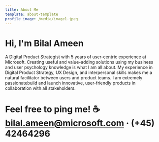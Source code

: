 ```yaml
---
title: About Me
template: about-template
profile_image: /media/image1.jpeg
---
```

# Hi, I'm Bilal Ameen

A Digital Product Strategist with 5 years of user-centric experience at Microsoft. Creating useful and value-adding solutions using my business and user psychology knowledge is what I am all about. My experience in Digital Product Strategy, UX Design, and interpersonal skills makes me a natural facilitator between users and product teams. I am extremely passionatebuild and launch innovative, user-friendly products in collaboration with all stakeholders.



# Feel free to ping me! ☕ bilal.ameen@microsoft.com · (+45) 42464296

#  
# 